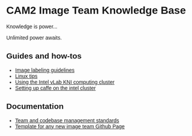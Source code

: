 <link href="https://fonts.googleapis.com/css?family=Ubuntu" rel="stylesheet"> 
<div markdown="1" style="font-family: 'Ubuntu', sans-serif">

# CAM2 Image Team Knowledge Base

Knowledge is power...

Unlimited power awaits.

## Guides and how-tos

* [Image labeling guidelines](labeling)
* [Linux tips](linux_tips)
* [Using the Intel vLab KNI computing cluster](cluster)
* [Setting up caffe on the intel cluster](setting_up_intel_optimized_caffe)

## Documentation
* [Team and codebase management standards](team_standards)
* [Template for any new image team Github Page](doctemplate)

</div>
